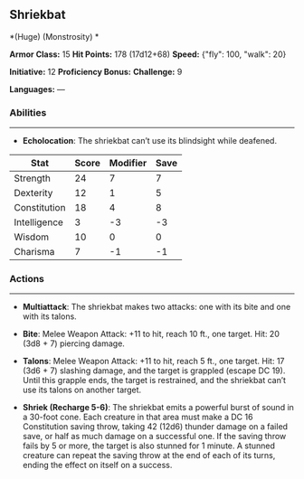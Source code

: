 ## Shriekbat
*(Huge) (Monstrosity) *

**Armor Class:** 15
**Hit Points:** 178 (17d12+68)
**Speed:** {"fly": 100, "walk": 20}

**Initiative:** 12
**Proficiency Bonus:**
**Challenge:** 9

**Languages:** —

### Abilities
 --- 
- **Echolocation**: The shriekbat can’t use its blindsight while deafened.



| Stat | Score | Modifier | Save |
| ---- | ---- | ---- | ---- |
| Strength | 24 | 7 | 7 |
| Dexterity | 12 | 1 | 5 |
| Constitution | 18 | 4 | 8 |
| Intelligence | 3 | -3 | -3 |
| Wisdom | 10 | 0 | 0 |
| Charisma | 7 | -1 | -1 |

### Actions
 --- 
- **Multiattack**: The shriekbat makes two attacks: one with its bite and one with its talons.

- **Bite**: Melee Weapon Attack: +11 to hit, reach 10 ft., one target. Hit: 20 (3d8 + 7) piercing damage.

- **Talons**: Melee Weapon Attack: +11 to hit, reach 5 ft., one target. Hit: 17 (3d6 + 7) slashing damage, and the target is grappled (escape DC 19). Until this grapple ends, the target is restrained, and the shriekbat can’t use its talons on another target.

- **Shriek (Recharge 5-6)**: The shriekbat emits a powerful burst of sound in a 30-foot cone. Each creature in that area must make a DC 16 Constitution saving throw, taking 42 (12d6) thunder damage on a failed save, or half as much damage on a successful one. If the saving throw fails by 5 or more, the target is also stunned for 1 minute. A stunned creature can repeat the saving throw at the end of each of its turns, ending the effect on itself on a success.

